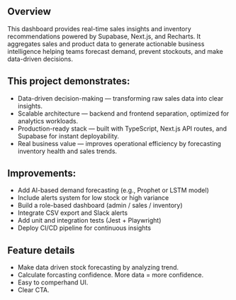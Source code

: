 ## Overview

This dashboard provides real-time sales insights and inventory recommendations powered by Supabase, Next.js, and Recharts. It aggregates sales and product data to generate actionable business intelligence helping teams forecast demand, prevent stockouts, and make data-driven decisions.

## This project demonstrates:
- Data-driven decision-making — transforming raw sales data into clear insights.
- Scalable architecture — backend and frontend separation, optimized for analytics workloads.
- Production-ready stack — built with TypeScript, Next.js API routes, and Supabase for instant deployability.
- Real business value — improves operational efficiency by forecasting inventory health and sales trends.

## Improvements:
- Add AI-based demand forecasting (e.g., Prophet or LSTM model)
- Include alerts system for low stock or high variance
- Build a role-based dashboard (admin / sales / inventory)
- Integrate CSV export and Slack alerts
- Add unit and integration tests (Jest + Playwright)
- Deploy CI/CD pipeline for continuous insights

## Feature details
- Make data driven stock forecasting by analyzing trend.
- Calculate forcasting confidence. More data = more confidence.
- Easy to comperhand UI.
- Clear CTA.
